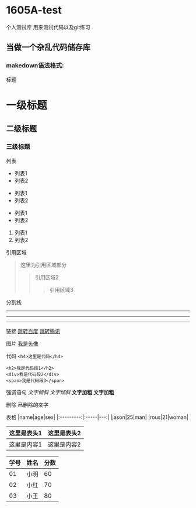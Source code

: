 # 1605A-test
个人测试库
用来测试代码以及git练习
## 当做一个杂乱代码储存库


### makedown语法格式:

标题
# 一级标题
## 二级标题
### 三级标题

列表
* 列表1
* 列表2
+ 列表1
+ 列表2
- 列表1
- 列表2
1. 列表1
2. 列表2

引用区域
> 这里为引用区域部分
>> 引用区域2
>>> 引用区域3

分割线
***
- - -
_ _ _

链接
[跳转百度](www.baidu.com)
[跳转腾讯](www.qq.com)

图片
[我是头像](https://pic3.zhimg.com/v2-cb3c150bde1ad8148c3231094c136036_xl.jpg)

代码
`<h4>这里是代码</h4>`
```
<h2>我是代码段1</h2>
<div>我是代码段2</div>
<span>我是代码段3</span>
```

强调语句
*文字倾斜*
_文字倾斜_
**文字加粗**
__文字加粗__

删除
~~已删除的文字~~

表格
|name|age|sex|
|:---------:|:-----|---:|
|jason|25|man|
|rous|21|woman|

这里是表头1|这里是表头2
-------|-------
这里是内容1|这里是内容2

学号|姓名|分数
-|-|-
01|小明|60
02|小红|70
03|小王|80